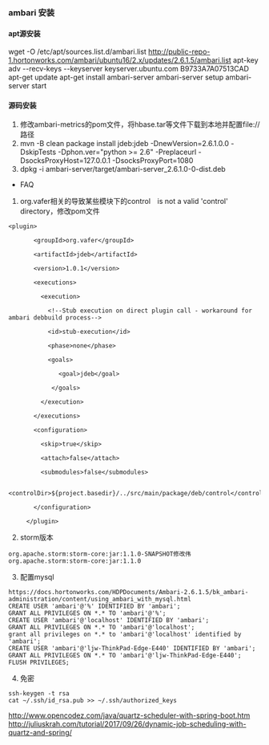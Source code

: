 ### ambari 安装
#### apt源安装
wget -O /etc/apt/sources.list.d/ambari.list http://public-repo-1.hortonworks.com/ambari/ubuntu16/2.x/updates/2.6.1.5/ambari.list
apt-key adv --recv-keys --keyserver keyserver.ubuntu.com B9733A7A07513CAD
apt-get update
apt-get install ambari-server
ambari-server setup
ambari-server start
#### 源码安装
1. 修改ambari-metrics的pom文件，将hbase.tar等文件下载到本地并配置file://路径
2. mvn -B  clean package install jdeb:jdeb -DnewVersion=2.6.1.0.0 -DskipTests -Dphon.ver="python >= 2.6" -Preplaceurl -DsocksProxyHost=127.0.0.1 -DsocksProxyPort=1080
3. dpkg -i ambari-server/target/ambari-server_2.6.1.0-0-dist.deb
- FAQ
1. org.vafer相关的导致某些模块下的control　is not a valid 'control' directory，修改pom文件
```
<plugin>

       <groupId>org.vafer</groupId>

       <artifactId>jdeb</artifactId>

       <version>1.0.1</version>

       <executions>

         <execution>

           <!--Stub execution on direct plugin call - workaround for ambari debbuild process-->

           <id>stub-execution</id>

           <phase>none</phase>

           <goals>

              <goal>jdeb</goal>

            </goals>

         </execution>

       </executions>

       <configuration>

         <skip>true</skip>

         <attach>false</attach>

         <submodules>false</submodules>

         <controlDir>${project.basedir}/../src/main/package/deb/control</controlDir>

       </configuration>

     </plugin>

```
2. storm版本
```
org.apache.storm:storm-core:jar:1.1.0-SNAPSHOT修改伟org.apache.storm:storm-core:jar:1.1.0
```
3. 配置mysql
```
https://docs.hortonworks.com/HDPDocuments/Ambari-2.6.1.5/bk_ambari-administration/content/using_ambari_with_mysql.html
CREATE USER 'ambari'@'%' IDENTIFIED BY 'ambari';
GRANT ALL PRIVILEGES ON *.* TO 'ambari'@'%';
CREATE USER 'ambari'@'localhost' IDENTIFIED BY 'ambari';
GRANT ALL PRIVILEGES ON *.* TO 'ambari'@'localhost';
grant all privileges on *.* to 'ambari'@'localhost' identified by 'ambari';
CREATE USER 'ambari'@'ljw-ThinkPad-Edge-E440' IDENTIFIED BY 'ambari';
GRANT ALL PRIVILEGES ON *.* TO 'ambari'@'ljw-ThinkPad-Edge-E440';
FLUSH PRIVILEGES;
```
4. 免密
```
ssh-keygen -t rsa
cat ~/.ssh/id_rsa.pub >> ~/.ssh/authorized_keys 
```


http://www.opencodez.com/java/quartz-scheduler-with-spring-boot.htm
http://juliuskrah.com/tutorial/2017/09/26/dynamic-job-scheduling-with-quartz-and-spring/